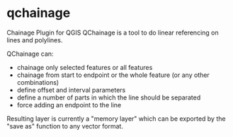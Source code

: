 qchainage
=========

Chainage Plugin for QGIS
QChainage is a tool to do linear referencing on lines and polylines.

QChainage can:

- chainage only selected features or all features
- chainage from start to endpoint or the whole feature (or any other combinations)
- define offset and interval parameters
- define a number of parts in which the line should be separated
- force adding an endpoint to the line

Resulting layer is currently a "memory layer" which can be exported by the "save as" function to any vector format.
